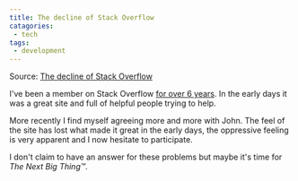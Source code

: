 ```yaml
---
title: The decline of Stack Overflow
catagories:
 - tech
tags:
 - development
---
```

Source: [The decline of Stack Overflow][decline]

I've been a member on Stack Overflow [for over 6 years][soprofile].  In the early days it was a great site and full of helpful people trying to help.

More recently I find myself agreeing more and more with John. The feel of the site has lost what made it great in the early days, the oppressive feeling is very apparent and I now hesitate to participate.

I don't claim to have an answer for these problems but maybe it's time for _The Next Big Thing&trade;_.

[decline]: https://medium.com/@johnslegers/the-decline-of-stack-overflow-7cb69faa575d#.2llbtnym1
[soprofile]: http://stackoverflow.com/users/238174/themaninthesuitcase?tab=profile
